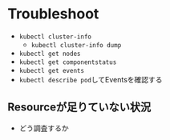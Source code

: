 # Troubleshoot

* `kubectl cluster-info`
  * `kubectl cluster-info dump`
* `kubectl get nodes`
* `kubectl get componentstatus`
* `kubectl get events`
* `kubectl describe pod`してEventsを確認する
  

## Resourceが足りていない状況

* どう調査するか